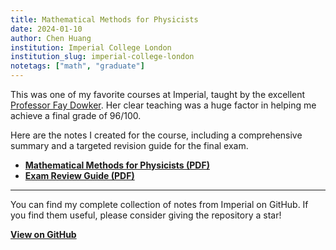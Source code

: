 ```yaml
---
title: Mathematical Methods for Physicists
date: 2024-01-10
author: Chen Huang
institution: Imperial College London
institution_slug: imperial-college-london
notetags: ["math", "graduate"]
---
```


This was one of my favorite courses at Imperial, taught by the excellent [Professor Fay Dowker](https://profiles.imperial.ac.uk/f.dowker). Her clear teaching was a huge factor in helping me achieve a final grade of 96/100.

Here are the notes I created for the course, including a comprehensive summary and a targeted revision guide for the final exam.

- [**Mathematical Methods for Physicists (PDF)**](/notes/mathematical-methods-for-physicists/pdf/mathematical-methods-for-physicists.pdf)
- [**Exam Review Guide (PDF)**](/notes/mathematical-methods-for-physicists/pdf/revision-for-2024-mmp-exam.pdf)

---

You can find my complete collection of notes from Imperial on GitHub. If you find them useful, please consider giving the repository a star!

[**View on GitHub**](https://github.com/chenx820/imperial-course-notes)
